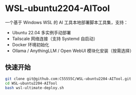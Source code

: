 # WSL-ubuntu2204-AITool

一个基于 Windows WSL 的 AI 工具本地部署脚本工具集，支持：

- Ubuntu 22.04 多实例手动部署
- Tailscale 网络连接（支持 Systemd 自启动）
- Docker 环境初始化
- Ollama / AnythingLLM / Open WebUI 模块化安装（按需选择）

## 快速开始

```bash
git clone git@github.com:C55555C/WSL-ubuntu2204-AITool.git
cd WSL-ubuntu2204-AITool
bash wsl-ultimate-deploy.sh
